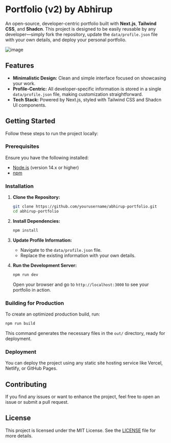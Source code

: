 # Portfolio (v2) by Abhirup

An open-source, developer-centric portfolio built with **Next.js**, **Tailwind CSS**, and **Shadcn**. This project is designed to be easily reusable by any developer—simply fork the repository, update the `data/profile.json` file with your own details, and deploy your personal portfolio.

![image](https://github.com/user-attachments/assets/439a52c3-0ee6-4d0e-9449-4dba3d062f10)


## Features

- **Minimalistic Design:** Clean and simple interface focused on showcasing your work.
- **Profile-Centric:** All developer-specific information is stored in a single `data/profile.json` file, making customization straightforward.
- **Tech Stack:** Powered by Next.js, styled with Tailwind CSS and Shadcn UI components.

## Getting Started

Follow these steps to run the project locally:

### Prerequisites

Ensure you have the following installed:

- [Node.js](https://nodejs.org/) (version 14.x or higher)
- [npm](https://www.npmjs.com/)

### Installation

1. **Clone the Repository:**

   ```bash
   git clone https://github.com/yourusername/abhirup-portfolio.git
   cd abhirup-portfolio
   ```

2. **Install Dependencies:**

   ```bash
   npm install
   ```

3. **Update Profile Information:**

   - Navigate to the `data/profile.json` file.
   - Replace the existing information with your own details.

4. **Run the Development Server:**

   ```bash
   npm run dev
   ```

   Open your browser and go to `http://localhost:3000` to see your portfolio in action.

### Building for Production

To create an optimized production build, run:

```bash
npm run build
```

This command generates the necessary files in the `out/` directory, ready for deployment.

### Deployment

You can deploy the project using any static site hosting service like Vercel, Netlify, or GitHub Pages.

## Contributing

If you find any issues or want to enhance the project, feel free to open an issue or submit a pull request.

## License

This project is licensed under the MIT License. See the [LICENSE](LICENSE) file for more details.
